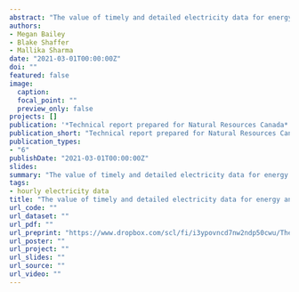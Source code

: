 ```yaml
---
abstract: "The value of timely and detailed electricity data for energy and economic policy research"
authors:
- Megan Bailey
- Blake Shaffer
- Mallika Sharma
date: "2021-03-01T00:00:00Z"
doi: ""
featured: false
image:
  caption:
  focal_point: ""
  preview_only: false
projects: []
publication: '*Technical report prepared for Natural Resources Canada*'
publication_short: "Technical report prepared for Natural Resources Canada"
publication_types:
- "6"
publishDate: "2021-03-01T00:00:00Z"
slides:
summary: "The value of timely and detailed electricity data for energy and economic policy research"
tags:
- hourly electricity data
title: "The value of timely and detailed electricity data for energy and economic policy research"
url_code: ""
url_dataset: ""
url_pdf: ""
url_preprint: "https://www.dropbox.com/scl/fi/i3ypovncd7nw2ndp50cwu/The-value-of-timely-and-detailed-electricity-data-in-Canada.pdf?rlkey=jmnrwxxfdyv93wpmak9f2kyoi&dl=0"
url_poster: ""
url_project: ""
url_slides: ""
url_source: ""
url_video: ""
---
```


